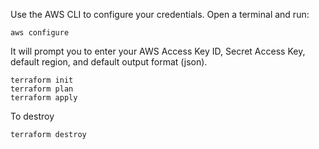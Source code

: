 Use the AWS CLI to configure your credentials. Open a terminal and run:

```
aws configure
```

It will prompt you to enter your AWS Access Key ID, Secret Access Key, default region, and default output format (json). 

```
terraform init
terraform plan
terraform apply
```

To destroy
```
terraform destroy
```



